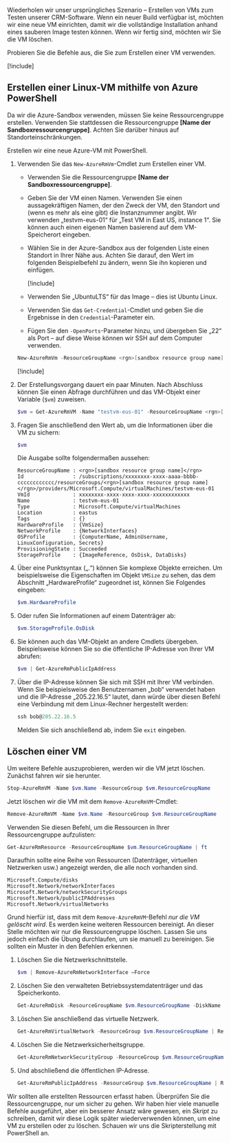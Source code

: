 Wiederholen wir unser ursprüngliches Szenario – Erstellen von VMs zum Testen unserer CRM-Software. Wenn ein neuer Build verfügbar ist, möchten wir eine neue VM einrichten, damit wir die vollständige Installation anhand eines sauberen Image testen können. Wenn wir fertig sind, möchten wir Sie die VM löschen.

Probieren Sie die Befehle aus, die Sie zum Erstellen einer VM verwenden.

<!-- Activate the sandbox -->
[!include[](../../../includes/azure-sandbox-activate.md)]

## <a name="create-a-linux-vm-with-azure-powershell"></a>Erstellen einer Linux-VM mithilfe von Azure PowerShell

Da wir die Azure-Sandbox verwenden, müssen Sie keine Ressourcengruppe erstellen. Verwenden Sie stattdessen die Ressourcengruppe **<rgn>[Name der Sandboxressourcengruppe]</rgn>**. Achten Sie darüber hinaus auf Standorteinschränkungen.

Erstellen wir eine neue Azure-VM mit PowerShell.

1. Verwenden Sie das `New-AzureRmVm`-Cmdlet zum Erstellen einer VM.
    - Verwenden Sie die Ressourcengruppe **<rgn>[Name der Sandboxressourcengruppe]</rgn>**.
    - Geben Sie der VM einen Namen. Verwenden Sie einen aussagekräftigen Namen, der den Zweck der VM, den Standort und (wenn es mehr als eine gibt) die Instanznummer angibt. Wir verwenden „testvm-eus-01“ für „Test VM in East US, instance 1“. Sie können auch einen eigenen Namen basierend auf dem VM-Speicherort eingeben.
    - Wählen Sie in der Azure-Sandbox aus der folgenden Liste einen Standort in Ihrer Nähe aus. Achten Sie darauf, den Wert im folgenden Beispielbefehl zu ändern, wenn Sie ihn kopieren und einfügen.

        [!include[](../../../includes/azure-sandbox-regions-note.md)]

    - Verwenden Sie „UbuntuLTS“ für das Image – dies ist Ubuntu Linux.
    - Verwenden Sie das `Get-Credential`-Cmdlet und geben Sie die Ergebnisse in den `Credential`-Parameter ein.
    - Fügen Sie den `-OpenPorts`-Parameter hinzu, und übergeben Sie „22“ als Port – auf diese Weise können wir SSH auf dem Computer verwenden.
 
    ```powershell
    New-AzureRmVm -ResourceGroupName <rgn>[sandbox resource group name]</rgn> -Name "testvm-eus-01" -Credential (Get-Credential) -Location "East US" -Image UbuntuLTS -OpenPorts 22
    ```

    [!include[](../../../includes/azure-cloudshell-copy-paste-tip.md)]
    
1. Der Erstellungsvorgang dauert ein paar Minuten. Nach Abschluss können Sie einen Abfrage durchführen und das VM-Objekt einer Variable (`$vm`) zuweisen.

    ```powershell
    $vm = Get-AzureRmVM -Name "testvm-eus-01" -ResourceGroupName <rgn>[sandbox resource group name]</rgn>
    ```
    
1. Fragen Sie anschließend den Wert ab, um die Informationen über die VM zu sichern:

    ```powershell
    $vm
    ```

    Die Ausgabe sollte folgendermaßen aussehen:

    ```output
    ResourceGroupName : <rgn>[sandbox resource group name]</rgn>
    Id                : /subscriptions/xxxxxxxx-xxxx-aaaa-bbbb-cccccccccccc/resourceGroups/<rgn>[sandbox resource group name]</rgn>/providers/Microsoft.Compute/virtualMachines/testvm-eus-01
    VmId              : xxxxxxxx-xxxx-xxxx-xxxx-xxxxxxxxxxxx
    Name              : testvm-eus-01
    Type              : Microsoft.Compute/virtualMachines
    Location          : eastus
    Tags              : {}
    HardwareProfile   : {VmSize}
    NetworkProfile    : {NetworkInterfaces}
    OSProfile         : {ComputerName, AdminUsername, LinuxConfiguration, Secrets}
    ProvisioningState : Succeeded
    StorageProfile    : {ImageReference, OsDisk, DataDisks}
    ```
    
1. Über eine Punktsyntax („.“) können Sie komplexe Objekte erreichen. Um beispielsweise die Eigenschaften im Objekt `VMSize` zu sehen, das dem Abschnitt „HardwareProfile“ zugeordnet ist, können Sie Folgendes eingeben:

    ```powershell
    $vm.HardwareProfile
    ```

1. Oder rufen Sie Informationen auf einem Datenträger ab:

    ```powershell
    $vm.StorageProfile.OsDisk
    ```

1. Sie können auch das VM-Objekt an andere Cmdlets übergeben. Beispielsweise können Sie so die öffentliche IP-Adresse von Ihrer VM abrufen:

    ```powershell
    $vm | Get-AzureRmPublicIpAddress
    ```

1. Über die IP-Adresse können Sie sich mit SSH mit Ihrer VM verbinden. Wenn Sie beispielsweise den Benutzernamen „bob“ verwendet haben und die IP-Adresse „205.22.16.5“ lautet, dann würde über diesen Befehl eine Verbindung mit dem Linux-Rechner hergestellt werden:

    ```powershell
    ssh bob@205.22.16.5
    ```

    Melden Sie sich anschließend ab, indem Sie `exit` eingeben.


## <a name="delete-a-vm"></a>Löschen einer VM

Um weitere Befehle auszuprobieren, werden wir die VM jetzt löschen. Zunächst fahren wir sie herunter.

```powershell
Stop-AzureRmVM -Name $vm.Name -ResourceGroup $vm.ResourceGroupName
```

Jetzt löschen wir die VM mit dem `Remove-AzureRmVM`-Cmdlet:

```powershell
Remove-AzureRmVM -Name $vm.Name -ResourceGroup $vm.ResourceGroupName
```

Verwenden Sie diesen Befehl, um die Ressourcen in Ihrer Ressourcengruppe aufzulisten:

```powershell
Get-AzureRmResource -ResourceGroupName $vm.ResourceGroupName | ft
```

Daraufhin sollte eine Reihe von Ressourcen (Datenträger, virtuellen Netzwerken usw.) angezeigt werden, die alle noch vorhanden sind. 

```output
Microsoft.Compute/disks
Microsoft.Network/networkInterfaces
Microsoft.Network/networkSecurityGroups
Microsoft.Network/publicIPAddresses
Microsoft.Network/virtualNetworks
```

Grund hierfür ist, dass mit dem `Remove-AzureRmVM`-Befehl _nur die VM gelöscht wird_. Es werden keine weiteren Ressourcen bereinigt. An dieser Stelle möchten wir nur die Ressourcengruppe löschen. Lassen Sie uns jedoch einfach die Übung durchlaufen, um sie manuell zu bereinigen. Sie sollten ein Muster in den Befehlen erkennen.

1. Löschen Sie die Netzwerkschnittstelle.

    ```powershell
    $vm | Remove-AzureRmNetworkInterface –Force
    ```
    
1. Löschen Sie den verwalteten Betriebssystemdatenträger und das Speicherkonto.

    ```powershell
    Get-AzureRmDisk -ResourceGroupName $vm.ResourceGroupName -DiskName $vm.StorageProfile.OSDisk.Name | Remove-AzureRmDisk -Force
    ```

1. Löschen Sie anschließend das virtuelle Netzwerk.

    ```powershell
    Get-AzureRmVirtualNetwork -ResourceGroup $vm.ResourceGroupName | Remove-AzureRmVirtualNetwork -Force
    ```

1. Löschen Sie die Netzwerksicherheitsgruppe.

    ```powershell
    Get-AzureRmNetworkSecurityGroup -ResourceGroup $vm.ResourceGroupName | Remove-AzureRmNetworkSecurityGroup -Force
    ```

1. Und abschließend die öffentlichen IP-Adresse.

    ```powershell
    Get-AzureRmPublicIpAddress -ResourceGroup $vm.ResourceGroupName | Remove-AzureRmPublicIpAddress -Force
    ```

Wir sollten alle erstellten Ressourcen erfasst haben. Überprüfen Sie die Ressourcengruppe, nur um sicher zu gehen. Wir haben hier viele manuelle Befehle ausgeführt, aber ein besserer Ansatz wäre gewesen, ein _Skript_ zu schreiben, damit wir diese Logik später wiederverwenden können, um eine VM zu erstellen oder zu löschen. Schauen wir uns die Skripterstellung mit PowerShell an.